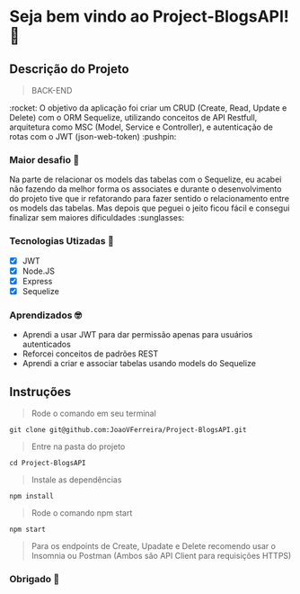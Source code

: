 
# Seja bem vindo ao Project-BlogsAPI! 🚩

## Descrição do Projeto
> BACK-END
<p>:rocket: O objetivo da aplicação foi criar um CRUD (Create, Read, Update e Delete) com o ORM Sequelize, 
  utilizando conceitos de API Restfull, arquitetura como MSC (Model, Service e Controller), 
  e autenticação de rotas com o JWT (json-web-token) :pushpin:</p>
  
### Maior desafio :gem:

<p> Na parte de relacionar os models das tabelas com o Sequelize, eu acabei não fazendo da melhor forma os associates e durante o desenvolvimento do projeto
tive que ir refatorando para fazer sentido o relacionamento entre os models das tabelas. Mas depois que peguei o jeito ficou fácil e consegui 
finalizar sem maiores dificuldades :sunglasses:</p>

### Tecnologias Utizadas :dart:

- [x] JWT
- [x] Node.JS
- [x] Express
- [x] Sequelize

### Aprendizados :nerd_face:

- Aprendi a usar JWT para dar permissão apenas para usuários autenticados
- Reforcei conceitos de padrões REST
- Aprendi a criar e associar tabelas usando models do Sequelize

## Instruções 

> Rode o comando em seu terminal 

```
git clone git@github.com:JoaoVFerreira/Project-BlogsAPI.git
```

> Entre na pasta do projeto 

```
cd Project-BlogsAPI
```

> Instale as dependências

```
npm install
```

> Rode o comando npm start

```
npm start
```

> Para os endpoints de Create, Upadate e Delete recomendo usar o Insomnia ou Postman (Ambos são API Client para requisições HTTPS)

### Obrigado 👊
